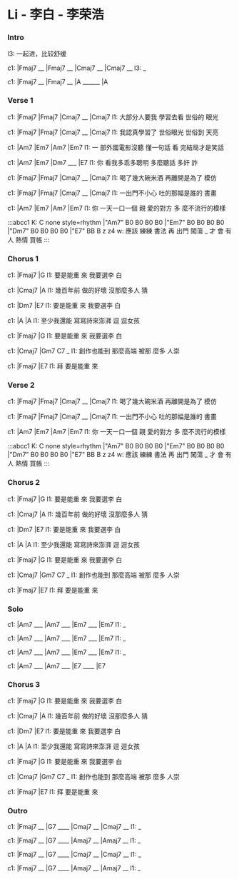---
---

# Li - 李白 - 李荣浩

### Intro

l3: 一起进，比较舒缓

c1: |Fmaj7 __ |Fmaj7 __ |Cmaj7 __ |Cmaj7 __ 
l3:  _

c1: |Fmaj7 __ |Fmaj7 __ |A ______ |A

### Verse 1

c1: |Fmaj7         |Fmaj7          |Cmaj7 __ |Cmaj7
l1:    大部分人要我 學習去看 世俗的 眼光

c1: |Fmaj7         |Fmaj7          |Cmaj7 __ |Cmaj7
l1:    我認真學習了 世俗眼光 世俗到 天亮

c1:   |Am7           |Em7        |Am7           |Em7
l1: 一 部外國電影沒聽 懂一句話 看 完結局才是笑話

c1:   |Am7           |Em7          |Dm7 ___ |E7
l1: 你 看我多乖多聰明 多麼聽話 多奸  詐

c1: |Fmaj7           |Fmaj7       |Cmaj7 __ |Cmaj7
l1:    喝了幾大碗米酒 再離開是為了 模仿

c1: |Fmaj7         |Fmaj7         |Cmaj7 __ |Cmaj7
l1:    一出門不小心 吐的那幅是誰的 書畫

c1:   |Am7            |Em7        |Am7           |Em7
l1: 你 一天一口一個 親 愛的對方 多 麼不流行的模樣

:::abcc1
K: C none style=rhythm
|"Am7" B0 B0 B0 B0 |"Em7" B0 B0 B0 B0 |"Dm7" B0 B0 B0 B0 |"E7" BB B z z4
w: 應該 練練 書法 再 出門 闖蕩 _ 才 會 有人 熱情 買帳
:::

### Chorus 1

c1:         |Fmaj7        |G
l1: 要是能重 來   我要選李 白

c1:         |Cmaj7              |A
l1: 幾百年前 做的好壞 沒那麼多人 猜

c1:         |Dm7        |E7
l1: 要是能重 來 我要選李 白

c1:           |A              |A
l1: 至少我還能 寫寫詩來澎湃 逗 逗女孩


c1:         |Fmaj7        |G
l1: 要是能重 來   我要選李 白

c1:           |Cmaj7        |Gm7  C7  _ 
l1: 創作也能到 那麼高端 被那 麼多 人崇   

c1: |Fmaj7        |E7
l1:  拜   要是能重 來

### Verse 2

c1: |Fmaj7           |Fmaj7       |Cmaj7 __ |Cmaj7
l1:    喝了幾大碗米酒 再離開是為了 模仿

c1: |Fmaj7         |Fmaj7         |Cmaj7 __ |Cmaj7
l1:    一出門不小心 吐的那幅是誰的 書畫

c1:   |Am7            |Em7        |Am7           |Em7
l1: 你 一天一口一個 親 愛的對方 多 麼不流行的模樣

:::abcc1
K: C none style=rhythm
|"Am7" B0 B0 B0 B0 |"Em7" B0 B0 B0 B0 |"Dm7" B0 B0 B0 B0 |"E7" BB B z z4
w: 應該 練練 書法 再 出門 闖蕩 _ 才 會 有人 熱情 買帳
:::

### Chorus 2

c1:         |Fmaj7        |G
l1: 要是能重 來   我要選李 白

c1:         |Cmaj7              |A
l1: 幾百年前 做的好壞 沒那麼多人 猜

c1:         |Dm7        |E7
l1: 要是能重 來 我要選李 白

c1:           |A              |A
l1: 至少我還能 寫寫詩來澎湃 逗 逗女孩


c1:         |Fmaj7        |G
l1: 要是能重 來   我要選李 白

c1:           |Cmaj7        |Gm7  C7  _ 
l1: 創作也能到 那麼高端 被那 麼多 人崇   

c1: |Fmaj7        |E7
l1:  拜   要是能重 來

### Solo

c1: |Am7 ___ |Am7 ___ |Em7 ___ |Em7
l1:  _

c1: |Am7 ___ |Am7 ___ |Em7 ___ |Em7
l1:  _

c1: |Am7 ___ |Am7 ___ |Em7 ___ |Em7
l1:  _

c1: |Am7 ___ |Am7 ___ |E7 ____ |E7

### Chorus 3

c1:         |Fmaj7        |G
l1: 要是能重 來   我要選李 白

c1:         |Cmaj7              |A
l1: 幾百年前 做的好壞 沒那麼多人 猜

c1:         |Dm7        |E7
l1: 要是能重 來 我要選李 白

c1:           |A              |A
l1: 至少我還能 寫寫詩來澎湃 逗 逗女孩


c1:         |Fmaj7        |G
l1: 要是能重 來   我要選李 白

c1:           |Cmaj7        |Gm7  C7  _ 
l1: 創作也能到 那麼高端 被那 麼多 人崇   

c1: |Fmaj7        |E7
l1:  拜   要是能重 來

### Outro

c1: |Fmaj7 __ |G7 ____ |Cmaj7 __ |Cmaj7 __ 
l1:  _

c1: |Fmaj7 __ |G7 ____ |Amaj7 __ |Amaj7 __ 
l1:  _

c1: |Fmaj7 __ |G7 ____ |Cmaj7 __ |Cmaj7 __ 
l1:  _

c1: |Fmaj7 __ |G7 ____ |Amaj7 __ |Amaj7 __ 
l1:  _